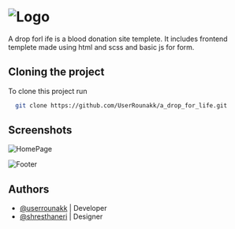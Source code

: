 # ![Logo](https://userrounakk.github.io/a_drop_for_life/images/logo.png) 


A drop forl ife is a blood donation site templete. It includes frontend templete made using html and scss and basic js for form.



## Cloning the project

To clone this project run

```bash
  git clone https://github.com/UserRounakk/a_drop_for_life.git
```


## Screenshots

![HomePage](https://userrounakk.github.io/a_drop_for_life/Screenshots/screenshot_01.png)

![Footer](https://userrounakk.github.io/a_drop_for_life/Screenshots/screenshot_02.png)


## Authors

- [@userrounakk](https://www.github.com/userrounakk) | Developer
- [@shresthaneri](https://www.github.com/shresthaneri) | Designer